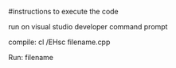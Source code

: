 #instructions to execute the code

run on visual studio developer command prompt

compile:
cl /EHsc filename.cpp

Run:
filename
